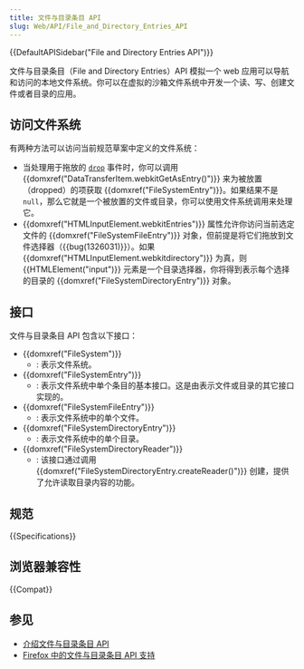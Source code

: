```yaml
---
title: 文件与目录条目 API
slug: Web/API/File_and_Directory_Entries_API
---
```


{{DefaultAPISidebar("File and Directory Entries API")}}

文件与目录条目（File and Directory Entries）API 模拟一个 web 应用可以导航和访问的本地文件系统。你可以在虚拟的沙箱文件系统中开发一个读、写、创建文件或者目录的应用。

## 访问文件系统

有两种方法可以访问当前规范草案中定义的文件系统：

- 当处理用于拖放的 [`drop`](/zh-CN/docs/Web/API/HTMLElement/drop_event) 事件时，你可以调用 {{domxref("DataTransferItem.webkitGetAsEntry()")}} 来为被放置（dropped）的项获取 {{domxref("FileSystemEntry")}}。如果结果不是 `null`，那么它就是一个被放置的文件或目录，你可以使用文件系统调用来处理它。
- {{domxref("HTMLInputElement.webkitEntries")}} 属性允许你访问当前选定文件的 {{domxref("FileSystemFileEntry")}} 对象，但前提是将它们拖放到文件选择器（{{bug(1326031)}}）。如果 {{domxref("HTMLInputElement.webkitdirectory")}} 为真，则 {{HTMLElement("input")}} 元素是一个目录选择器，你将得到表示每个选择的目录的 {{domxref("FileSystemDirectoryEntry")}} 对象。

## 接口

文件与目录条目 API 包含以下接口：

- {{domxref("FileSystem")}}
  - : 表示文件系统。
- {{domxref("FileSystemEntry")}}
  - : 表示文件系统中单个条目的基本接口。这是由表示文件或目录的其它接口实现的。
- {{domxref("FileSystemFileEntry")}}
  - : 表示文件系统中的单个文件。
- {{domxref("FileSystemDirectoryEntry")}}
  - : 表示文件系统中的单个目录。
- {{domxref("FileSystemDirectoryReader")}}
  - : 该接口通过调用 {{domxref("FileSystemDirectoryEntry.createReader()")}} 创建，提供了允许读取目录内容的功能。

## 规范

{{Specifications}}

## 浏览器兼容性

{{Compat}}

## 参见

- [介绍文件与目录条目 API](/zh-CN/docs/Web/API/File_and_Directory_Entries_API/Introduction)
- [Firefox 中的文件与目录条目 API 支持](/zh-CN/docs/Web/API/File_and_Directory_Entries_API/Firefox_support)
